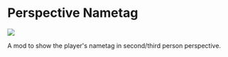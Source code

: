 # Perspective Nametag

![](https://cdn.modrinth.com/data/7vrSE44N/images/09f10de42677d7bef66c59ed4d6d579b305ae507.png)

A mod to show the player's nametag in second/third person perspective.